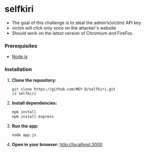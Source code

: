 # selfkiri

- The goal of this challenge is to steal the admin’s(victim) API key
- victim will click only once on the attacker's website 
- Should work on the latest version of Chromium and FireFox.


### Prerequisites
- [Node.js](https://nodejs.org/)

### Installation
1. **Clone the repository:**
   ```bash
   git clone https://github.com/MEY-D/selfkiri.git
   cd selfkiri
   ```
2. **Install dependencies:**
   ```bash
   npm install
   npm install express
   ```
3. **Run the app:**
   ```bash
   node app.js
   ```
4. **Open in your browser:**
   [http://localhost:3000](http://localhost:3000)
